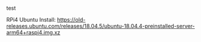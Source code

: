 test

RPi4 Ubuntu Install:
https://old-releases.ubuntu.com/releases/18.04.5/ubuntu-18.04.4-preinstalled-server-arm64+raspi4.img.xz

